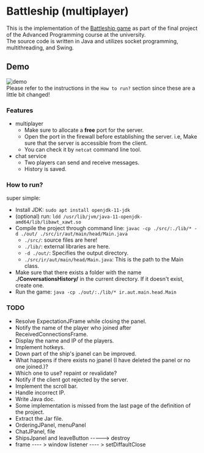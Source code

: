 # Battleship (multiplayer)
This is the implementation of the [Battleship game](https://en.wikipedia.org/wiki/Battleship_(game)) as part of the final project of the Advanced Programming course at the university.  
The source code is written in Java and utilizes socket programming, multithreading, and Swing.

## Demo
![demo](demo.gif)  
Please refer to the instructions in the `How to run?` section since these are a little bit changed!

### Features
- multiplayer
    - Make sure to allocate a **free** port for the server.
    - Open the port in the firewall before establishing the server. i.e, Make sure that the server is accessible from the client.
    - You can check it by ```netcat``` command line tool.
- chat service
    - Two players can send and receive messages.
    - History is saved.

### How to run?
super simple:
- Install JDK: ```sudo apt install openjdk-11-jdk```
- (optional) run: ```ldd /usr/lib/jvm/java-11-openjdk-amd64/lib/libawt_xawt.so```
- Compile the project through command line: ```javac -cp ./src/:./lib/* -d ./out/ ./src/ir/aut/main/head/Main.java```
    - ```./src/```: source files are here!
    - ```./lib/```: external libraries are here.
    - ```-d ./out/```: Specifies the output directory.
    - ```./src/ir/aut/main/head/Main.java```: This is the path to the Main class.
- Make sure that there exists a folder with the name **./ConversationsHistory/** in the current directory. If it doesn't exist, create one.
- Run the game: ```java -cp ./out/:./lib/* ir.aut.main.head.Main```

### TODO
- Resolve ExpectationJFrame while closing the panel.
- Notify the name of the player who joined after ReceivedConnectionsFrame.
- Display the name and IP of the players.
- Implement hotkeys.
- Down part of the ship's jpanel can be improved.
- What happens if there exists no jpanel (I have deleted the panel or no one joined.)?
- Which one to use? repaint or revalidate?
- Notify if the client got rejected by the server.
- Implement the scroll bar.
- Handle incorrect IP.
- Write Java doc.
- Some implementation is missed from the last page of the definition of the project.
- Extract the Jar file.
- OrderingJPanel, menuPanel
- ChatJPanel, file
- ShipsJpanel and leaveButton -----> destroy
- frame ---- > window listener ---- > setDiffaultClose
